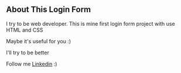 ## About This Login Form

I try to be web developer. This is mine first login form project with use HTML and CSS 

Maybe it's useful for you :)

I'll try to be better

Follow me [Linkedin](https://tr.linkedin.com/in/fatih-nayir22) :)
